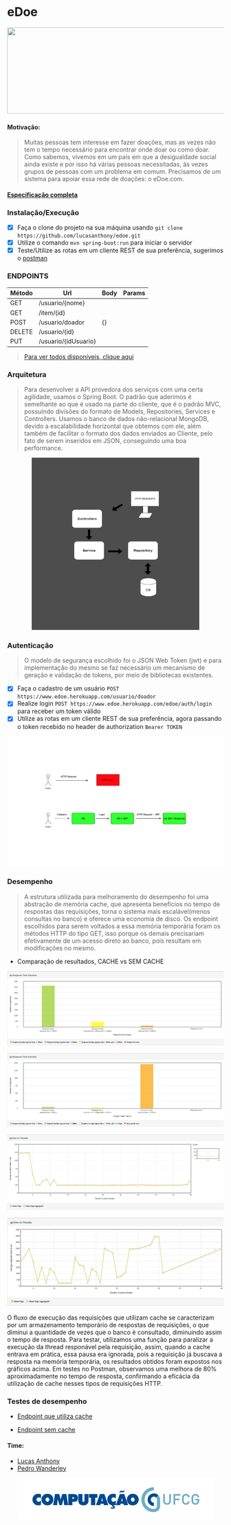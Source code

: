 # eDoe

<p align="center">
  <img src="https://lh6.googleusercontent.com/lT7mQse0ChZB0iMO0MMXZp_k-nTqtyfY9_FuNl7eELiVQcjRztnz5d1Iu_m39pKhGeXP8-37MfmRQlkszMDEDyjlgxSfa7_5nsbJEJjkmztA0St3wy4art8UIGekWKjQOINpxtgo" height="200" width="600"> 
</p>

#### Motivação:
>Muitas pessoas tem interesse em fazer doações, mas as vezes não tem o tempo necessário para encontrar onde doar ou como doar. Como sabemos, vivemos em um país em que a desigualdade social ainda existe e por isso há várias pessoas necessitadas, às vezes grupos de pessoas com um problema em comum. Precisamos de um sistema para apoiar essa rede de doações: o eDoe.com.

#### [Especificação completa](https://docs.google.com/document/d/e/2PACX-1vST2TI5lDbtMlv8rhFYJkYnrfgqzyWDv6DDvvAajz3_KK4tAs_UnAbYdI6oeMQA6jEHo5HwUAatHmd8/pub)

### Instalação/Execução
- [x] Faça o clone do projeto na sua máquina usando `git clone https://github.com/lucasanthony/edoe.git`
- [x] Utilize o comando `mvn spring-boot:run` para iniciar o servidor
- [x] Teste/Utilize as rotas em um cliente REST de sua preferência, sugerimos o [postman](https://www.getpostman.com/)

### ENDPOINTS

Método | Url | Body | Params
-------|-----|------|-------
GET | /usuario/{nome}  |      |
GET | /item/{id} |  |  
POST| /usuario/doador | {} |
DELETE | /usuario/{id} | | 
PUT | /usuario/{idUsuario} | | 

>[Para ver todos disponíveis, clique aqui](https://docs.google.com/spreadsheets/d/11ZNy71fNnEeWHB3Gva6G8B_aHAHH5ED0lbBkIsuLSYM/edit#gid=0)


### Arquitetura
>Para desenvolver a API provedora dos serviços com uma certa agilidade, usamos o Spring Boot. O padrão que aderimos é semelhante ao que é usado na parte do cliente, que é o padrão MVC, possuindo divisões do formato de Models, Repositories, Services e Controllers. Usamos o banco de dados não-relacional MongoDB, devido a escalabilidade horizontal que obtemos com ele, além também de facilitar o formato dos dados enviados ao Cliente, pelo fato de serem inseridos em JSON, conseguindo uma boa performance.

<p align="center">
  <img src="https://raw.githubusercontent.com/lucasanthony/edoe/master/artefatos/DACA_edoe_Diagram.png" height="400" width="390"> 
</p>


### Autenticação
>O modelo de segurança escolhido foi o JSON Web Token (jwt) e para implementação do mesmo se faz necessário um mecanismo de geração e validação de tokens, por meio de bibliotecas existentes.

- [x] Faça o cadastro de um usuário `POST https://www.edoe.herokuapp.com/usuario/doador`
- [x] Realize login `POST https://www.edoe.herokuapp.com/edoe/auth/login` para receber um token válido
- [x] Utilize as rotas em um cliente REST de sua preferência, agora passando o token recebido no header de authorization `Bearer TOKEN`

<p align="center">
  <img src="https://raw.githubusercontent.com/lucasanthony/edoe/master/artefatos/jwt.png"> 
</p>

### Desempenho
>A estrutura utilizada para melhoramento do desempenho foi uma abstração de memória cache, que apresenta benefícios no tempo de respostas das requisições, torna o sistema mais escalável(menos consultas no banco) e oferece uma economia de disco.
Os endpoint escolhidos para serem voltados a essa memória temporária foram os métodos HTTP do tipo GET, isso porque os demais precisariam efetivamente de um acesso direto ao banco, pois resultam em modificações no mesmo.

* Comparação de resultados, CACHE vs SEM CACHE

<p align="center">
  <img src="https://raw.githubusercontent.com/lucasanthony/edoe/master/artefatos/com-cache-barra.png"> 
</p>

<p align="center">
  <img src="https://raw.githubusercontent.com/lucasanthony/edoe/master/artefatos/sem-cache-barra.png"> 
</p>


<p align="center">
  <img src="https://raw.githubusercontent.com/lucasanthony/edoe/master/artefatos/com-cache-linha.png"> 
</p>

<p align="center">
  <img src="https://raw.githubusercontent.com/lucasanthony/edoe/master/artefatos/sem-cache-linha.png"> 
</p>

  O fluxo de execução das requisições que utilizam cache se caracterizam por um armazenamento temporário de respostas de requisições, o que diminui a quantidade de vezes que o banco é consultado, diminuindo assim o tempo de resposta.
  Para testar, utilizamos uma função para paralizar a execução da thread responável pela requisição, assim, quando a cache entrava em prática, essa pausa era ignorada, pois a requisição já buscava a resposta na memória temporária, os resultados obtidos foram expostos nos gráficos acima.
  Em testes no Postman, observamos uma melhora de 80% aproximadamente no tempo de resposta, confirmando a eficácia da utilização de cache nesses tipos de requisições HTTP.

### Testes de desempenho

- [Endpoint que utiliza cache](https://htmlpreview.github.io/?https://github.com/lucasanthony/edoe/blob/master/Jmeter/usuario/busca-%40cache.html)

- [Endpoint sem cache](https://htmlpreview.github.io/?https://github.com/lucasanthony/edoe/blob/master/Jmeter/usuarioNome/buscar-por-nome.html)


#### Time:
* [Lucas Anthony](https://github.com/lucasanthony)
* [Pedro Wanderley](https://github.com/pedrofwanderley)

<p align="center">
  <img src="https://raw.githubusercontent.com/lucasanthony/edoe/master/artefatos/compufcg.png"> 
</p>
